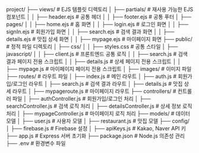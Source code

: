 project/
├── views/                            # EJS 템플릿 디렉토리
│   ├── partials/                     # 재사용 가능한 EJS 컴포넌트
│   │   ├── header.ejs                # 공통 헤더
│   │   ├── footer.ejs                # 공통 푸터
│   ├── pages/
│   │   ├── home.ejs                  # 홈 화면
│   │   ├── login.ejs                 # 로그인 화면
│   │   ├── signIn.ejs                # 회원가입 화면
│   │   ├── search.ejs                # 검색 결과 화면
│   │   ├── details.ejs               # 맛집 상세 화면
│   │   ├── mypage.ejs                # 마이페이지 화면
├── public/                           # 정적 파일 디렉토리
│   ├── css/
│   │   ├── styles.css                # 공통 스타일
│   ├── javascript/
│   │   ├── client.js                 # 프론트엔드 공통 로직
│   │   ├── search.js                 # 검색 결과 페이지 전용 스크립트
│   │   ├── details.js                # 상세 페이지 전용 스크립트
│   │   ├── mypage.js                 # 마이페이지 페이지 전용 스크립트
│   ├── images/                       # 이미지 파일
├── routes/                           # 라우트 파일
│   ├── index.js                      # 메인 라우트
│   ├── auth.js                       # 회원가입/로그인 라우트
│   ├── search.js                     # 검색 결과 라우트
│   ├── details.js                    # 맛집 상세 라우트
│   ├── mypageroute.js                # 마이페이지 라우트
├── controllers/                      # 컨트롤러 파일
│   ├── authController.js             # 회원가입/로그인 처리
│   ├── searchController.js           # 검색 로직 처리
│   ├── detailsController.js          # 상세 정보 로직 처리
│   ├── mypageController.js           # 마이페이지 로직 처리
├── models/                           # 데이터 모델
│   ├── user.js                       # 사용자 모델
│   ├── restaurant.js                 # 맛집 모델
├── config/
│   ├── firebase.js                   # Firebase 설정
│   ├── apiKeys.js                    # Kakao, Naver API 키
├── app.js                            # Express 서버 초기화
├── package.json                      # Node.js 의존성 관리
├── .env                              # 환경변수 파일
